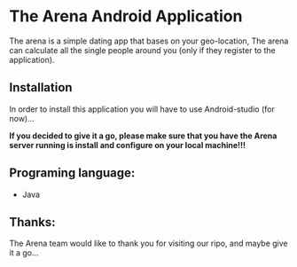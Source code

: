 # The Arena Android Application
The arena is a simple dating app that bases on your geo-location,
The arena can calculate all the single people around you (only if they register to the application).

## Installation 
In order to install this application you will have to use Android-studio (for now)...

**If you decided to give it a go, please make sure that you have the Arena server running is install and configure on your local machine!!!**


## Programing language:

* Java

## Thanks:
The Arena team would like to thank you for visiting our ripo, 
and maybe give it a go...

